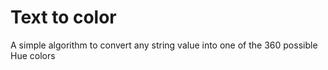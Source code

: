 # Text to color

A simple algorithm to convert any string value into one of the 360 possible Hue colors
